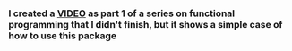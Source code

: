 ### I created a [VIDEO](https://youtu.be/9NBl3XepzWg) as part 1 of a series on functional programming that I didn't finish, but it shows a simple case of how to use this package
